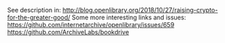 See description in:
http://blog.openlibrary.org/2018/10/27/raising-crypto-for-the-greater-good/
Some more interesting links and issues: 
https://github.com/internetarchive/openlibrary/issues/659
https://github.com/ArchiveLabs/bookdrive